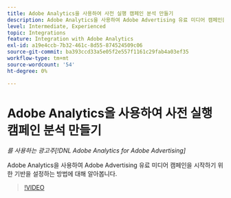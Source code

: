 ```yaml
---
title: Adobe Analytics을 사용하여 사전 실행 캠페인 분석 만들기
description: Adobe Analytics을 사용하여 Adobe Advertising 유료 미디어 캠페인을 시작하기 위한 기반을 설정하는 방법에 대해 알아봅니다.
level: Intermediate, Experienced
topic: Integrations
feature: Integration with Adobe Analytics
exl-id: a19e4ccb-7b32-461c-8d55-874524509c06
source-git-commit: ba393ccd33a5e05f2e557f1161c29fab4a03ef35
workflow-type: tm+mt
source-wordcount: '54'
ht-degree: 0%

---
```


# Adobe Analytics을 사용하여 사전 실행 캠페인 분석 만들기

*를 사용하는 광고주[!DNL Adobe Analytics for Adobe Advertising]*

Adobe Analytics을 사용하여 Adobe Advertising 유료 미디어 캠페인을 시작하기 위한 기반을 설정하는 방법에 대해 알아봅니다.

>[!VIDEO](https://video.tv.adobe.com/v/33501)

